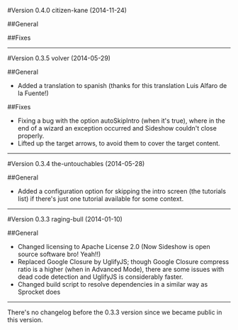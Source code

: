 #Version 0.4.0 citizen-kane (2014-11-24)

##General

##Fixes

------------------------------------------------------------

#Version 0.3.5 volver (2014-05-29)

##General
- Added a translation to spanish (thanks for this translation Luis Alfaro de la Fuente!)

##Fixes
- Fixing a bug with the option autoSkipIntro (when it's true), where in the end of a wizard an exception occurred and Sideshow couldn't close properly.
- Lifted up the target arrows, to avoid them to cover the target content.

------------------------------------------------------------

#Version 0.3.4 the-untouchables (2014-05-28)

##General
- Added a configuration option for skipping the intro screen (the tutorials list) if there's just one tutorial available for some context.

------------------------------------------------------------

#Version 0.3.3 raging-bull (2014-01-10)

##General
- Changed licensing to Apache License 2.0 (Now Sideshow is open source software bro! Yeah!!)
- Replaced Google Closure by UglifyJS; though Google Closure compress ratio is a higher (when in Advanced Mode), there are some issues with dead code detection and UglifyJS is considerably faster.
- Changed build script to resolve dependencies in a similar way as Sprocket does

------------------------------------------------------------
There's no changelog before the 0.3.3 version since we became public in this version.
